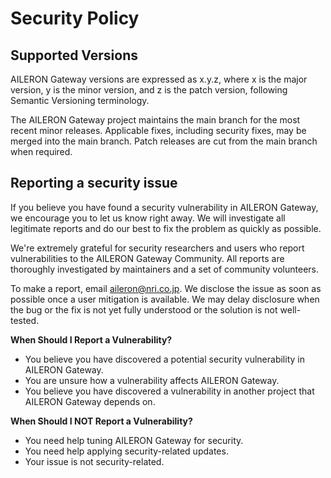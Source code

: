 # Security Policy

## Supported Versions

AILERON Gateway versions are expressed as x.y.z, where x is the major version,
y is the minor version, and z is the patch version, following Semantic Versioning terminology.

The AILERON Gateway project maintains the main branch for the most recent minor releases.
Applicable fixes, including security fixes, may be merged into the main branch.
Patch releases are cut from the main branch when required.

## Reporting a security issue

If you believe you have found a security vulnerability in AILERON Gateway,
we encourage you to let us know right away.
We will investigate all legitimate reports and do our best to fix the problem
as quickly as possible.

We're extremely grateful for security researchers and users who report vulnerabilities
to the AILERON Gateway Community.
All reports are thoroughly investigated by maintainers and a set of community volunteers.

To make a report, email <aileron@nri.co.jp>.
We disclose the issue as soon as possible once a user mitigation is available.
We may delay disclosure when the bug or the fix is not yet fully understood
or the solution is not well-tested.

**When Should I Report a Vulnerability?**

- You believe you have discovered a potential security vulnerability in AILERON Gateway.
- You are unsure how a vulnerability affects AILERON Gateway.
- You believe you have discovered a vulnerability in another project that AILERON Gateway depends on.

**When Should I NOT Report a Vulnerability?**

- You need help tuning AILERON Gateway for security.
- You need help applying security-related updates.
- Your issue is not security-related.
